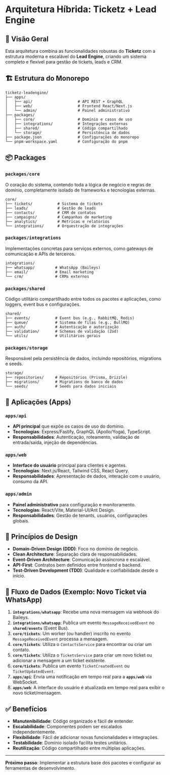 # Arquitetura Híbrida: Ticketz + Lead Engine

## 🚀 Visão Geral

Esta arquitetura combina as funcionalidades robustas do **Ticketz** com a estrutura moderna e escalável do **Lead Engine**, criando um sistema completo e flexível para gestão de tickets, leads e CRM.

## 🏗️ Estrutura do Monorepo

```
ticketz-leadengine/
├── apps/
│   ├── api/                    # API REST + GraphQL
│   ├── web/                    # Frontend React/Next.js
│   └── admin/                  # Painel administrativo
├── packages/
│   ├── core/                   # Domínio e casos de uso
│   ├── integrations/           # Integrações externas
│   ├── shared/                 # Código compartilhado
│   └── storage/                # Persistência de dados
├── package.json                # Configurações do monorepo
└── pnpm-workspace.yaml         # Configuração do pnpm
```

## 📦 Packages

### **`packages/core`**

O coração do sistema, contendo toda a lógica de negócio e regras de domínio, completamente isolado de frameworks e tecnologias externas.

```
core/
├── tickets/           # Sistema de tickets
├── leads/             # Gestão de leads
├── contacts/          # CRM de contatos
├── campaigns/         # Campanhas de marketing
├── analytics/         # Métricas e relatórios
└── integrations/      # Orquestração de integrações
```

### **`packages/integrations`**

Implementações concretas para serviços externos, como gateways de comunicação e APIs de terceiros.

```
integrations/
├── whatsapp/         # WhatsApp (Baileys)
├── email/            # Email marketing
└── crm/              # CRMs externos
```

### **`packages/shared`**

Código utilitário compartilhado entre todos os pacotes e aplicações, como loggers, event bus e configurações.

```
shared/
├── events/           # Event bus (e.g., RabbitMQ, Redis)
├── queue/            # Sistema de filas (e.g., BullMQ)
├── auth/             # Autenticação e autorização
├── validation/       # Schemas de validação (Zod)
└── utils/            # Utilitários gerais
```

### **`packages/storage`**

Responsável pela persistência de dados, incluindo repositórios, migrations e seeds.

```
storage/
├── repositories/     # Repositórios (Prisma, Drizzle)
├── migrations/       # Migrations de banco de dados
└── seeds/            # Seeds para dados iniciais
```

## 📱 Aplicações (Apps)

### **`apps/api`**

- **API principal** que expõe os casos de uso do domínio.
- **Tecnologias**: Express/Fastify, GraphQL (Apollo/Yoga), TypeScript.
- **Responsabilidades**: Autenticação, roteamento, validação de entrada/saída, injeção de dependências.

### **`apps/web`**

- **Interface do usuário** principal para clientes e agentes.
- **Tecnologias**: Next.js/React, Tailwind CSS, React Query.
- **Responsabilidades**: Apresentação de dados, interação com o usuário, consumo da API.

### **`apps/admin`**

- **Painel administrativo** para configuração e monitoramento.
- **Tecnologias**: React/Vite, Material-UI/Ant Design.
- **Responsabilidades**: Gestão de tenants, usuários, configurações globais.

## 🎯 Princípios de Design

- **Domain-Driven Design (DDD)**: Foco no domínio de negócio.
- **Clean Architecture**: Separação clara de responsabilidades.
- **Event-Driven Architecture**: Comunicação assíncrona e escalável.
- **API-First**: Contratos bem definidos entre frontend e backend.
- **Test-Driven Development (TDD)**: Qualidade e confiabilidade desde o início.

## 🔗 Fluxo de Dados (Exemplo: Novo Ticket via WhatsApp)

1.  **`integrations/whatsapp`**: Recebe uma nova mensagem via webhook do Baileys.
2.  **`integrations/whatsapp`**: Publica um evento `MessageReceivedEvent` no **`shared/events`** (Event Bus).
3.  **`core/tickets`**: Um worker (ou handler) inscrito no evento `MessageReceivedEvent` processa a mensagem.
4.  **`core/tickets`**: Utiliza o `ContactsService` para encontrar ou criar um contato.
5.  **`core/tickets`**: Utiliza o `TicketsService` para criar um novo ticket ou adicionar a mensagem a um ticket existente.
6.  **`core/tickets`**: Publica um evento `TicketCreatedEvent` ou `TicketUpdatedEvent`.
7.  **`apps/api`**: Envia uma notificação em tempo real para a **`apps/web`** via WebSocket.
8.  **`apps/web`**: A interface do usuário é atualizada em tempo real para exibir o novo ticket/mensagem.

## ✅ Benefícios

- **Manutenibilidade**: Código organizado e fácil de entender.
- **Escalabilidade**: Componentes podem ser escalados independentemente.
- **Flexibilidade**: Fácil de adicionar novas funcionalidades e integrações.
- **Testabilidade**: Domínio isolado facilita testes unitários.
- **Reutilização**: Código compartilhado entre múltiplas aplicações.

---

**Próximo passo**: Implementar a estrutura base dos pacotes e configurar as ferramentas de desenvolvimento.
